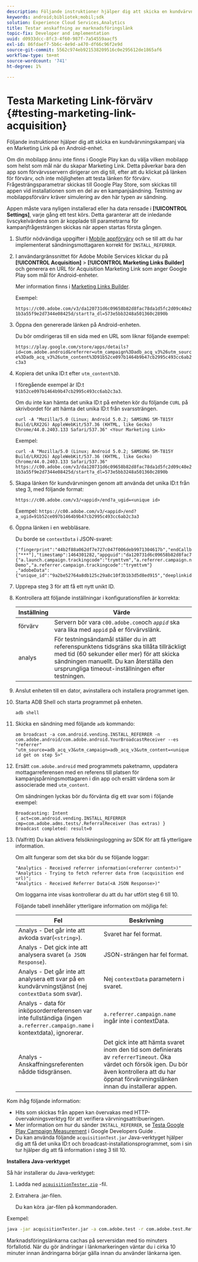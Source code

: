```yaml
---
description: Följande instruktioner hjälper dig att skicka en kundvärvningskampanj via en Marketing Link på en Android-enhet.
keywords: android;bibliotek;mobil;sdk
solution: Experience Cloud Services,Analytics
title: Testar anskaffning av marknadsföringslänk
topic-fix: Developer and implementation
uuid: d0933dcc-8fc3-4f60-987f-7a54559aacf5
exl-id: 86fdaef7-5b6c-4e9d-a470-df66c96f2e9d
source-git-commit: 5562c974eb921538209516c0e295612de1865af6
workflow-type: tm+mt
source-wordcount: '741'
ht-degree: 1%

---
```


# Testa Marketing Link-förvärv {#testing-marketing-link-acquisition}

Följande instruktioner hjälper dig att skicka en kundvärvningskampanj via en Marketing Link på en Android-enhet.

Om din mobilapp ännu inte finns i Google Play kan du välja vilken mobilapp som helst som mål när du skapar Marketing Link. Detta påverkar bara den app som förvärvsservern dirigerar om dig till, efter att du klickat på länken för förvärv, och inte möjligheten att testa länken för förvärv. Frågesträngsparametrar skickas till Google Play Store, som skickas till appen vid installationen som en del av en kampanjsändning. Testning av mobilappsförvärv kräver simulering av den här typen av sändning.

Appen måste vara nyligen installerad eller ha data rensade i **[!UICONTROL Settings]**, varje gång ett test körs. Detta garanterar att de inledande livscykelvärdena som är kopplade till parametrarna för kampanjfrågesträngen skickas när appen startas första gången.

1. Slutför nödvändiga uppgifter i [Mobile appförvärv](/help/android/acquisition-main/acquisition.md) och se till att du har implementerat sändningsmottagaren korrekt för `INSTALL_REFERRER`.
1. I användargränssnittet för Adobe Mobile Services klickar du på  **[!UICONTROL Acquisition]** > **[!UICONTROL Marketing Links Builder]** och generera en URL för Acquisition Marketing Link som anger Google Play som mål för Android-enheter.

   Mer information finns i [Marketing Links Builder](/help/using/acquisition-main/c-marketing-links-builder/c-marketing-links-builder.md).

   Exempel:

   `https://c00.adobe.com/v3/da120731d6c09658b82d8fac78da1d5fc2d09c48e21b3a55f9e2d7344e08425d/start?a_dl=573e5bb3248a501360c2890b`

1. Öppna den genererade länken på Android-enheten.

   Du bör omdirigeras till en sida med en URL som liknar följande exempel:

   `https://play.google.com/store/apps/details?id=com.adobe.android&referrer=utm_campaign%3Dadb_acq_v3%26utm_source%3Dadb_acq_v3%26utm_content%3D91b52ce097b1464b9b47cb2995c493cc6ab2c3a3`

1. Kopiera det unika ID:t efter `utm_content%3D`.

   I föregående exempel är ID:t `91b52ce097b1464b9b47cb2995c493cc6ab2c3a3`.

   Om du inte kan hämta det unika ID:t på enheten kör du följande `CURL` på skrivbordet för att hämta det unika ID:t från svarssträngen.

   `curl -A "Mozilla/5.0 (Linux; Android 5.0.2; SAMSUNG SM-T815Y Build/LRX22G) AppleWebKit/537.36 (KHTML, like Gecko) Chrome/44.0.2403.133 Safari/537.36" <Your Marketing Link>`

   Exempel:

   `curl -A "Mozilla/5.0 (Linux; Android 5.0.2; SAMSUNG SM-T815Y Build/LRX22G) AppleWebKit/537.36 (KHTML, like Gecko) Chrome/44.0.2403.133 Safari/537.36" https://c00.adobe.com/v3/da120731d6c09658b82d8fac78da1d5fc2d09c48e21b3a55f9e2d7344e08425d/start?a_dl=573e5bb3248a501360c2890b`

1. Skapa länken för kundvärvningen genom att använda det unika ID:t från steg 3, med följande format:

   `https://c00.adobe.com/v3/<appid>/end?a_ugid=<unique id>`

   Exempel: `https://c00.adobe.com/v3/<appid>/end?a_ugid=91b52ce097b1464b9b47cb2995c493cc6ab2c3a3`

1. Öppna länken i en webbläsare.

   Du borde se `contextData` i JSON-svaret:

   ```
   {"fingerprint":"44b2f88a062df7e727c047f006deb9971304617b","endCallbacks":["***"],"timestamp":1464301282,"appguid":"da120731d6c09658b82d8fac78da1d5fc2d09c48e21b3a55f9e2d7344e08425d","contextData": 
   {"a.launch.campaign.trackingcode":"trymttvm","a.referrer.campaign.name":"Android Demo","a.referrer.campaign.trackingcode":"trymttvm"} 
   ,"adobeData":{"unique_id":"9a2be52764a8db125c29a8c10f3b1b3d5d8ed915","deeplinkid":"57476c26072932ec6d3a470b"}}.
   ```

1. Upprepa steg 3 för att få ett nytt unikt ID.
1. Kontrollera att följande inställningar i konfigurationsfilen är korrekta:

   | Inställning | Värde |
   |--- |--- |
   | förvärv | Servern bör vara `c00.adobe.com`och      *`appid`*  ska vara lika med `appid` på er förvärvslänk. |
   | analys | För testningsändamål ställer du in att referenspunktens tidsgräns ska tillåta tillräckligt med tid (60 sekunder eller mer) för att skicka sändningen manuellt. Du kan återställa den ursprungliga timeout-inställningen efter testningen. |

1. Anslut enheten till en dator, avinstallera och installera programmet igen.
1. Starta ADB Shell och starta programmet på enheten.

   ```
   adb shell
   ```

1. Skicka en sändning med följande `adb` kommando:

   ```
   am broadcast -a com.android.vending.INSTALL_REFERRER -n com.adobe.android/com.adobe.android.YourBroadcastReceiver --es "referrer" "utm_source=adb_acq_v3&utm_campaign=adb_acq_v3&utm_content=<unique id get on step 5>"
   ```

1. Ersätt `com.adobe.android` med programmets paketnamn, uppdatera mottagarreferensen med en referens till platsen för kampanjspårningsmottagaren i din app och ersätt värdena som är associerade med `utm_content`.

   Om sändningen lyckas bör du förvänta dig ett svar som i följande exempel:

   ```
   Broadcasting: Intent 
   { act=com.android.vending.INSTALL_REFERRER cmp=com.adobe.adms.tests/.ReferralReceiver (has extras) } 
   Broadcast completed: result=0 
   ```

1. (Valfritt) Du kan aktivera felsökningsloggning av SDK för att få ytterligare information.

   Om allt fungerar som det ska bör du se följande loggar:

   ```
   "Analytics - Received referrer information(<referrer content>)" 
   "Analytics - Trying to fetch referrer data from (acquisition end url)"; 
   "Analytics - Received Referrer Data(<A JSON Response>)"
   ```

   Om loggarna inte visas kontrollerar du att du har utfört steg 6 till 10.

   Följande tabell innehåller ytterligare information om möjliga fel:

   | Fel | Beskrivning |
   |--- |--- |
   | Analys - Det går inte att avkoda svar(`<string>`). | Svaret har fel format. |
   | Analys - Det gick inte att analysera svaret (`a JSON Response`). | JSON-strängen har fel format. |
   | Analys - Det går inte att analysera ett svar på en kundvärvningstjänst (nej `contextData` som svar). | Nej  `contextData`  parametern i svaret. |
   | Analys - data för inköpsorderreferensen var inte fullständiga (ingen `a.referrer.campaign.name` i kontextdata), ignorerar. | `a.referrer.campaign.name` ingår inte i contextData. |
   | Analys - Anskaffningsreferenten nådde tidsgränsen. | Det gick inte att hämta svaret inom den tid som definierats av `referrerTimeout`. Öka värdet och försök igen.  Du bör även kontrollera att du har öppnat förvärvningslänken innan du installerar appen. |

Kom ihåg följande information:

* Hits som skickas från appen kan övervakas med HTTP-övervakningsverktyg för att verifiera värvningsattribueringen.
* Mer information om hur du sänder `INSTALL_REFERRER`, se [Testa Google Play Campaign Measurement](https://developers.google.com/analytics/solutions/testing-play-campaigns) i Google Developers Guide .
* Du kan använda följande `acquisitionTest.jar` Java-verktyget hjälper dig att få det unika ID:t och broadcast-installationsprogrammet, som i sin tur hjälper dig att få information i steg 3 till 10.

**Installera Java-verktyget**

Så här installerar du Java-verktyget:

1. Ladda ned [`acquisitionTester.zip`](../assets/acquisitionTester.zip) -fil.
1. Extrahera .jar-filen.

   Du kan köra .jar-filen på kommandoraden.

Exempel:

```sh
java -jar acquisitionTester.jar -a com.adobe.test -r com.adobe.test.ReferrerReceiver -l "https://c00.adobe.com/v3/appid/start?a_i_id=123456&a_g_id=com.adobe.test&a_dd=i&ctxa.referrer.campaign.name=name&ctxa.referrer.campaign.trackingcode=1234
```

Marknadsföringslänkarna cachas på serversidan med tio minuters förfallotid. När du gör ändringar i länkmarkeringen väntar du i cirka 10 minuter innan ändringarna börjar gälla innan du använder länkarna igen.
